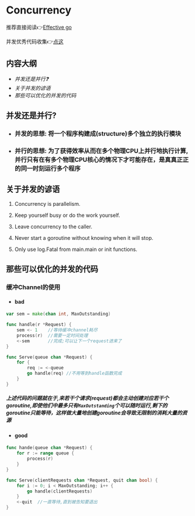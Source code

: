 # Concurrency

推荐直接阅读:point_right:[Effective go](https://golang.org/doc/effective_go#concurrency)

并发优秀代码收集:point_right:[点这](https://github.com/code4EE/yun-notes/golang-notes/blob/main/golang-notes/concurrency_code_collections.md)

## 内容大纲

- *并发还是并行:question:*
- *关于并发的谚语*
- *那些可以优化的并发的代码*

## 并发还是并行?

- ### 并发的思想: 将一个程序构建成(structure)多个独立的执行模块

- ### 并行的思想: 为了获得效率从而在多个物理CPU上并行地执行计算,并行只有在有多个物理CPU核心的情况下才可能存在，是真真正正的同一时刻运行多个程序

## 关于并发的谚语

1. Concurrency is parallelism.

2. Keep yourself busy or do the work yourself.

3. Leave concurrency to the caller.

4. Never start a goroutine without knowing when it will stop.

5. Only use log.Fatal from main.main or init functions.

## 那些可以优化的并发的代码

### 缓冲Channel的使用

- #### bad

```go
var sem = make(chan int, MaxOutstanding)

func handle(r *Request) {
    sem <- 1    //等待缓冲channel耗尽
    process(r)  //需要一定时间处理
    <-sem       //完成;可以让下一个request进来了
}

func Serve(queue chan *Request) {
    for {
        req := <-queue
        go handle(req) //不用等到handle函数完成
    }
}
```

##### 上述代码的问题就在于,来若干个请求(request)都会主动创建对应若干个goroutine,即使他们中最多只有`MaxOutstanding`个可以随时运行,剩下的goroutine只能等待，这样做大量地创建goroutine会导致无限制的消耗大量的资源

- #### good

```go
func hande(queue chan *Request) {
    for r := range queue {
        process(r)
    }
}

func Serve(clientRequests chan *Request, quit chan bool) {
    for i := 0; i < MaxOutstanding; i++ {
        go handle(clientRequests)
    }
    <-quit  //一直等待,直到被告知要退出
}
```
